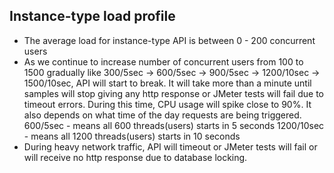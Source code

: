 Instance-type load profile
---------------------------------
* The average load for instance-type API is between 0 - 200 concurrent users
* As we continue to increase number of concurrent users from 100 to 1500 gradually like 300/5sec -> 600/5sec -> 900/5sec -> 1200/10sec -> 1500/10sec, API will start to break. It will take more than a minute until samples will stop giving any http response or JMeter tests will fail due to timeout errors. During this time, CPU usage will spike close to 90%. It also depends on what time of the day requests are being triggered. 
600/5sec - means all 600 threads(users) starts in 5 seconds 
1200/10sec - means all 1200 threads(users) starts in 10 seconds
* During heavy network traffic, API will timeout or JMeter tests will fail or will receive no http response due to database locking. 
